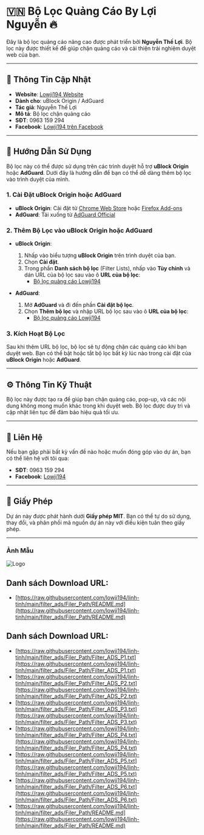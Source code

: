 # 🇻🇳 **Bộ Lọc Quảng Cáo By Lợi Nguyễn** 🔥

Đây là bộ lọc quảng cáo nâng cao được phát triển bởi **Nguyễn Thế Lợi**. Bộ lọc này được thiết kế để giúp chặn quảng cáo và cải thiện trải nghiệm duyệt web của bạn.

---

## 📅 **Thông Tin Cập Nhật**

- **Website**: [Lowji194 Website](https://lowji194.github.io)
- **Dành cho**: uBlock Origin / AdGuard
- **Tác giả**: Nguyễn Thế Lợi
- **Mô tả**: Bộ lọc chặn quảng cáo
- **SĐT**: 0963 159 294
- **Facebook**: [Lowji194 trên Facebook](https://www.facebook.com/Lowji194/)

---

## 🚀 **Hướng Dẫn Sử Dụng**

Bộ lọc này có thể được sử dụng trên các trình duyệt hỗ trợ **uBlock Origin** hoặc **AdGuard**. Dưới đây là hướng dẫn để bạn có thể dễ dàng thêm bộ lọc vào trình duyệt của mình.

### 1. **Cài Đặt uBlock Origin hoặc AdGuard**

- **uBlock Origin**: Cài đặt từ [Chrome Web Store](https://chrome.google.com/webstore/detail/ublock-origin) hoặc [Firefox Add-ons](https://addons.mozilla.org/en-US/firefox/addon/ublock-origin/)
- **AdGuard**: Tải xuống từ [AdGuard Official](https://adguard.com)

### 2. **Thêm Bộ Lọc vào uBlock Origin hoặc AdGuard**

- **uBlock Origin**:
  1. Nhấp vào biểu tượng **uBlock Origin** trên trình duyệt của bạn.
  2. Chọn **Cài đặt**.
  3. Trong phần **Danh sách bộ lọc** (Filter Lists), nhấp vào **Tùy chỉnh** và dán URL của bộ lọc sau vào ô **URL của bộ lọc**:
     - [Bộ lọc quảng cáo Lowji194](https://raw.githubusercontent.com/lowji194/linh-tinh/refs/heads/main/filter_ads/Lowji194_Filter_ADS.txt)

- **AdGuard**:
  1. Mở **AdGuard** và đi đến phần **Cài đặt bộ lọc**.
  2. Chọn **Thêm bộ lọc** và nhập URL bộ lọc sau vào ô **URL của bộ lọc**:
     - [Bộ lọc quảng cáo Lowji194](https://raw.githubusercontent.com/lowji194/linh-tinh/refs/heads/main/filter_ads/Lowji194_Filter_ADS.txt)

### 3. **Kích Hoạt Bộ Lọc**

Sau khi thêm URL bộ lọc, bộ lọc sẽ tự động chặn các quảng cáo khi bạn duyệt web. Bạn có thể bật hoặc tắt bộ lọc bất kỳ lúc nào trong cài đặt của **uBlock Origin** hoặc **AdGuard**.

---

## ⚙️ **Thông Tin Kỹ Thuật**

Bộ lọc này được tạo ra để giúp bạn chặn quảng cáo, pop-up, và các nội dung không mong muốn khác trong khi duyệt web. Bộ lọc được duy trì và cập nhật liên tục để đảm bảo hiệu quả tối ưu.

---

## 📌 **Liên Hệ**

Nếu bạn gặp phải bất kỳ vấn đề nào hoặc muốn đóng góp vào dự án, bạn có thể liên hệ với tôi qua:

- **SĐT**: 0963 159 294
- **Facebook**: [Lowji194](https://www.facebook.com/Lowji194/)

---

## 📜 **Giấy Phép**

Dự án này được phát hành dưới **Giấy phép MIT**. Bạn có thể tự do sử dụng, thay đổi, và phân phối mã nguồn dự án này với điều kiện tuân theo giấy phép.

---

### **Ảnh Mẫu**

![Logo](https://raw.githubusercontent.com/lowji194/linh-tinh/refs/heads/main/filter_ads/sample_logo.png)

## Danh sách Download URL:
- [https://raw.githubusercontent.com/lowji194/linh-tinh/main/filter_ads/Filer_Path/README.md](https://raw.githubusercontent.com/lowji194/linh-tinh/main/filter_ads/Filer_Path/README.md)

## Danh sách Download URL:
- [https://raw.githubusercontent.com/lowji194/linh-tinh/main/filter_ads/Filer_Path/Filter_ADS_P1.txt](https://raw.githubusercontent.com/lowji194/linh-tinh/main/filter_ads/Filer_Path/Filter_ADS_P1.txt)
- [https://raw.githubusercontent.com/lowji194/linh-tinh/main/filter_ads/Filer_Path/Filter_ADS_P2.txt](https://raw.githubusercontent.com/lowji194/linh-tinh/main/filter_ads/Filer_Path/Filter_ADS_P2.txt)
- [https://raw.githubusercontent.com/lowji194/linh-tinh/main/filter_ads/Filer_Path/Filter_ADS_P3.txt](https://raw.githubusercontent.com/lowji194/linh-tinh/main/filter_ads/Filer_Path/Filter_ADS_P3.txt)
- [https://raw.githubusercontent.com/lowji194/linh-tinh/main/filter_ads/Filer_Path/Filter_ADS_P4.txt](https://raw.githubusercontent.com/lowji194/linh-tinh/main/filter_ads/Filer_Path/Filter_ADS_P4.txt)
- [https://raw.githubusercontent.com/lowji194/linh-tinh/main/filter_ads/Filer_Path/Filter_ADS_P5.txt](https://raw.githubusercontent.com/lowji194/linh-tinh/main/filter_ads/Filer_Path/Filter_ADS_P5.txt)
- [https://raw.githubusercontent.com/lowji194/linh-tinh/main/filter_ads/Filer_Path/Filter_ADS_P6.txt](https://raw.githubusercontent.com/lowji194/linh-tinh/main/filter_ads/Filer_Path/Filter_ADS_P6.txt)
- [https://raw.githubusercontent.com/lowji194/linh-tinh/main/filter_ads/Filer_Path/README.md](https://raw.githubusercontent.com/lowji194/linh-tinh/main/filter_ads/Filer_Path/README.md)
